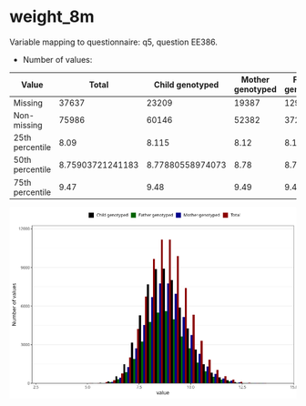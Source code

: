 # weight_8m
Variable mapping to questionnaire: q5, question EE386.
- Number of values:

| Value | Total | Child genotyped | Mother genotyped | Father genotyped |
| ----- | ----- | --------------- | ---------------- | ---------------- |
| Missing | 37637 | 23209 | 19387 | 12950 |
| Non-missing | 75986 | 60146 | 52382 | 37268 |
| 25th percentile | 8.09 | 8.115 | 8.12 | 8.13 |
| 50th percentile | 8.75903721241183 | 8.77880558974073 | 8.78 | 8.78 |
| 75th percentile | 9.47 | 9.48 | 9.49 | 9.485 |



![](weight_8m_n.png)



